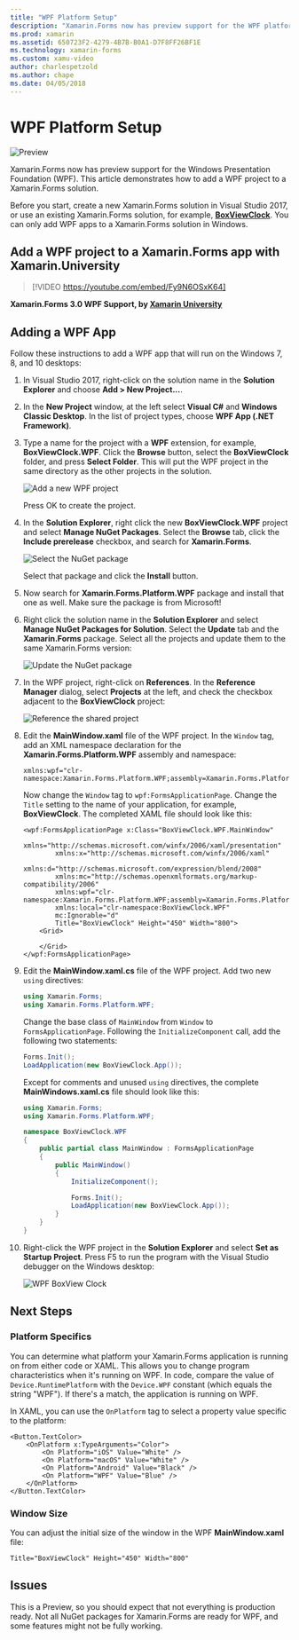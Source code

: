 ```yaml
---
title: "WPF Platform Setup"
description: "Xamarin.Forms now has preview support for the WPF platform"
ms.prod: xamarin
ms.assetid: 650723F2-4279-4B7B-B0A1-D7F8FF26BF1E
ms.technology: xamarin-forms
ms.custom: xamu-video
author: charlespetzold
ms.author: chape
ms.date: 04/05/2018
---
```


# WPF Platform Setup

![Preview](~/media/shared/preview.png)

Xamarin.Forms now has preview support for the Windows Presentation Foundation (WPF). This article demonstrates how to add a WPF project to a Xamarin.Forms solution.

Before you start, create a new Xamarin.Forms solution in Visual Studio 2017, or use an existing Xamarin.Forms solution, for example, [**BoxViewClock**](https://developer.xamarin.com/samples/xamarin-forms/BoxView/BoxViewClock/). You can only add WPF apps to a Xamarin.Forms solution in Windows.

## Add a WPF project to a Xamarin.Forms app with Xamarin.University

> [!VIDEO https://youtube.com/embed/Fy9N6OSxK64]

**Xamarin.Forms 3.0 WPF Support, by [Xamarin University](https://university.xamarin.com/)**

## Adding a WPF App

Follow these instructions to add a WPF app that will run on the Windows 7, 8, and 10 desktops:

1. In Visual Studio 2017, right-click on the solution name in the **Solution Explorer** and choose **Add > New Project...**.

2. In the **New Project** window, at the left select **Visual C#** and **Windows Classic Desktop**. In the list of project types, choose **WPF App (.NET Framework)**. 

3. Type a name for the project with a **WPF** extension, for example, **BoxViewClock.WPF**. Click the **Browse** button, select the **BoxViewClock** folder, and press **Select Folder**. This will put the WPF project in the same directory as the other projects in the solution.

    ![Add a new WPF project](wpf-images/add-new-project.png "Add a new WPF project")

    Press OK to create the project.

4. In the **Solution Explorer**, right click the new **BoxViewClock.WPF** project and select **Manage NuGet Packages**. Select the **Browse** tab, click the **Include prerelease** checkbox, and search for **Xamarin.Forms**.

    ![Select the NuGet package](wpf-images/select-nuget-package.png "Select the NuGet package")

    Select that package and click the **Install** button.

5. Now search for **Xamarin.Forms.Platform.WPF** package and install that one as well. Make sure the package is from Microsoft!

6. Right click the solution name in the **Solution Explorer** and select **Manage NuGet Packages for Solution**. Select the **Update** tab and the **Xamarin.Forms** package. Select all the projects and update them to the same Xamarin.Forms version:

    ![Update the NuGet package](wpf-images/update-nuget-package.png "Update the NuGet package") 

7. In the WPF project, right-click on **References**. In the **Reference Manager** dialog, select **Projects** at the left, and check the checkbox adjacent to the **BoxViewClock** project:

    ![Reference the shared project](wpf-images/reference-shared-project.png "Reference the shared project")

8. Edit the **MainWindow.xaml** file of the WPF project. In the `Window` tag, add an XML namespace declaration for the **Xamarin.Forms.Platform.WPF** assembly and namespace:

    ```xaml
    xmlns:wpf="clr-namespace:Xamarin.Forms.Platform.WPF;assembly=Xamarin.Forms.Platform.WPF"
    ```

    Now change the `Window` tag to `wpf:FormsApplicationPage`. Change the `Title` setting to the name of your application, for example, **BoxViewClock**. The completed XAML file should look like this:

    ```xaml
    <wpf:FormsApplicationPage x:Class="BoxViewClock.WPF.MainWindow"
            xmlns="http://schemas.microsoft.com/winfx/2006/xaml/presentation"
            xmlns:x="http://schemas.microsoft.com/winfx/2006/xaml"
            xmlns:d="http://schemas.microsoft.com/expression/blend/2008"
            xmlns:mc="http://schemas.openxmlformats.org/markup-compatibility/2006"
            xmlns:wpf="clr-namespace:Xamarin.Forms.Platform.WPF;assembly=Xamarin.Forms.Platform.WPF"
            xmlns:local="clr-namespace:BoxViewClock.WPF"
            mc:Ignorable="d"
            Title="BoxViewClock" Height="450" Width="800">
        <Grid>
        
        </Grid>
    </wpf:FormsApplicationPage>
    ```

9. Edit the **MainWindow.xaml.cs** file of the WPF project. Add two new `using` directives:

    ```csharp
    using Xamarin.Forms;
    using Xamarin.Forms.Platform.WPF;
    ```

    Change the base class of `MainWindow` from `Window` to `FormsApplicationPage`. Following the `InitializeComponent` call, add the following two statements:

    ```csharp
    Forms.Init();
    LoadApplication(new BoxViewClock.App());
    ```
    
    Except for comments and unused `using` directives, the complete **MainWindows.xaml.cs** file should look like this:

    ```csharp
    using Xamarin.Forms;
    using Xamarin.Forms.Platform.WPF;

    namespace BoxViewClock.WPF
    {
        public partial class MainWindow : FormsApplicationPage
        {
            public MainWindow()
            {
                InitializeComponent();

                Forms.Init();
                LoadApplication(new BoxViewClock.App());
            }
        }
    }
    ```

10. Right-click the WPF project in the **Solution Explorer** and select **Set as Startup Project**. Press F5 to run the program with the Visual Studio debugger on the Windows desktop:

    ![WPF BoxView Clock](wpf-images/wpf-boxviewclock.png "WPF BoxView Clock" )

## Next Steps

### Platform Specifics

You can determine what platform your Xamarin.Forms application is running on from either code or XAML. This allows you to change program characteristics when it's running on WPF. In code, compare the value of `Device.RuntimePlatform` with the `Device.WPF` constant (which equals the string "WPF"). If there's a match, the application is running on WPF.

In XAML, you can use the `OnPlatform` tag to select a property value specific to the platform:

```xaml
<Button.TextColor>
    <OnPlatform x:TypeArguments="Color">
        <On Platform="iOS" Value="White" />
        <On Platform="macOS" Value="White" />
        <On Platform="Android" Value="Black" />
        <On Platform="WPF" Value="Blue" />
    </OnPlatform>
</Button.TextColor>
```

### Window Size

You can adjust the initial size of the window in the WPF **MainWindow.xaml** file:

```xaml
Title="BoxViewClock" Height="450" Width="800"
```

## Issues

This is a Preview, so you should expect that not everything is production ready. Not all NuGet packages for Xamarin.Forms are ready for WPF, and some features might not be fully working.

